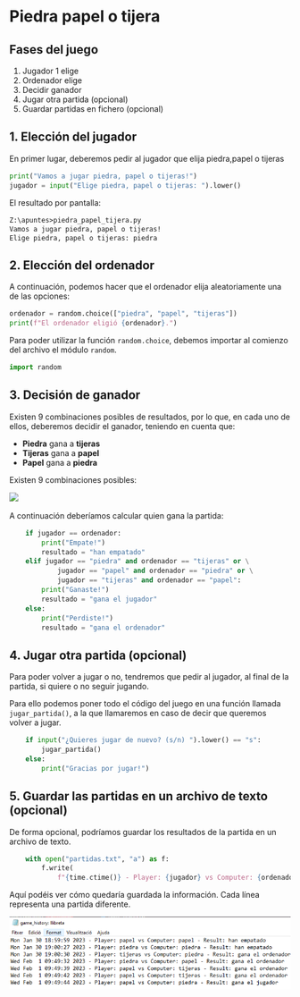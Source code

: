 # Piedra papel o tijera

## Fases del juego

1. Jugador 1 elige
2. Ordenador elige
3. Decidir ganador
4. Jugar otra partida (opcional)
5. Guardar partidas en fichero (opcional)

## 1. Elección del jugador

En primer lugar, deberemos pedir al jugador que elija piedra,papel o tijeras

```python
print("Vamos a jugar piedra, papel o tijeras!")
jugador = input("Elige piedra, papel o tijeras: ").lower()
```

El resultado por pantalla:

```
Z:\apuntes>piedra_papel_tijera.py
Vamos a jugar piedra, papel o tijeras!
Elige piedra, papel o tijeras: piedra
```

## 2. Elección del ordenador

A continuación, podemos hacer que el ordenador elija aleatoriamente una de las opciones:

```python
ordenador = random.choice(["piedra", "papel", "tijeras"])
print(f"El ordenador eligió {ordenador}.")
```

Para poder utilizar la función ``random.choice``, debemos importar al comienzo del archivo el módulo ``random``.

```python
import random
```

## 3. Decisión de ganador

Existen 9 combinaciones posibles de resultados, por lo que, en cada uno de ellos, deberemos decidir el ganador, teniendo en cuenta que:

- **Piedra** gana a **tijeras**
- **Tijeras** gana a **papel**
- **Papel** gana a **piedra**

Existen 9 combinaciones posibles:

![](img/2023-02-02-09-36-22.png)

A continuación deberíamos calcular quien gana la partida:

```python
    if jugador == ordenador:
        print("Empate!")
        resultado = "han empatado"
    elif jugador == "piedra" and ordenador == "tijeras" or \
            jugador == "papel" and ordenador == "piedra" or \
            jugador == "tijeras" and ordenador == "papel":
        print("Ganaste!")
        resultado = "gana el jugador"
    else:
        print("Perdiste!")
        resultado = "gana el ordenador"
```

## 4. Jugar otra partida (opcional)

Para poder volver a jugar o no, tendremos que pedir al jugador, al final de la partida, si quiere o no seguir jugando.

Para ello podemos poner todo el código del juego en una función llamada ``jugar_partida()``, a la que llamaremos en caso de decir que queremos volver a jugar.

```python
    if input("¿Quieres jugar de nuevo? (s/n) ").lower() == "s":
        jugar_partida()
    else:
        print("Gracias por jugar!")
```

## 5. Guardar las partidas en un archivo de texto (opcional)

De forma opcional, podríamos guardar los resultados de la partida en un archivo de texto.

```python
    with open("partidas.txt", "a") as f:
        f.write(
            f"{time.ctime()} - Player: {jugador} vs Computer: {ordenador} - Result: {resultado}\n")
```

Aquí podéis ver cómo quedaría guardada la información. Cada línea representa una partida diferente.

![](img/2023-02-01-09-50-24.png)
